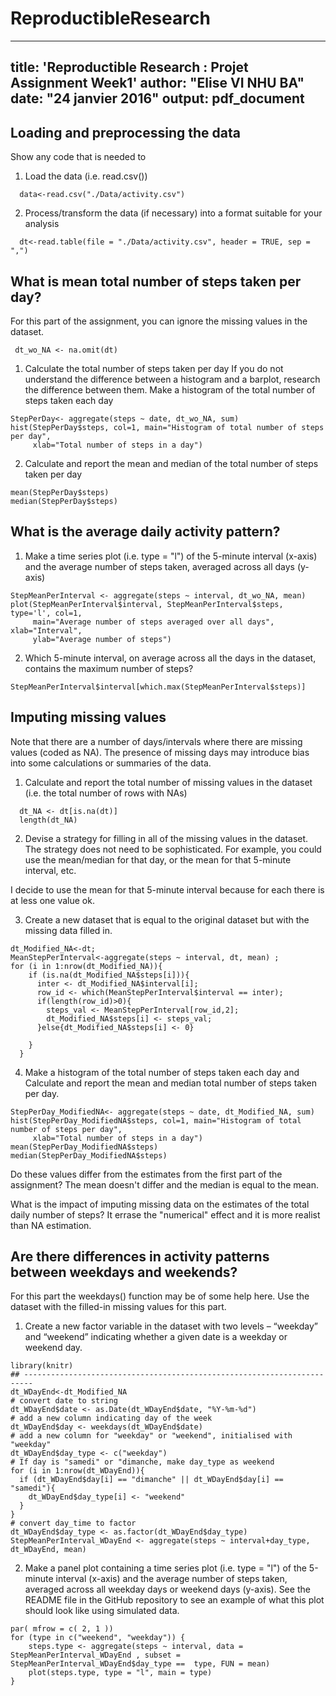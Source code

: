 # ReproductibleResearch
---
title: 'Reproductible Research : Projet Assignment Week1'
author: "Elise VI NHU BA"
date: "24 janvier 2016"
output: pdf_document
---

## Loading and preprocessing the data

Show any code that is needed to

1. Load the data (i.e. read.csv())

```{r}
  data<-read.csv("./Data/activity.csv")
```
  
2. Process/transform the data (if necessary) into a format suitable for your analysis
```{r}
  dt<-read.table(file = "./Data/activity.csv", header = TRUE, sep = ",")
```
## What is mean total number of steps taken per day?

For this part of the assignment, you can ignore the missing values in the dataset.
```{r}
 dt_wo_NA <- na.omit(dt) 
```

1. Calculate the total number of steps taken per day
    If you do not understand the difference between a histogram and a barplot, research the difference between them. Make a histogram of the total number of steps taken each day
    
```{r}
StepPerDay<- aggregate(steps ~ date, dt_wo_NA, sum)    
hist(StepPerDay$steps, col=1, main="Histogram of total number of steps per day", 
     xlab="Total number of steps in a day")
```   
    
    
2. Calculate and report the mean and median of the total number of steps taken per day
    
```{r}
mean(StepPerDay$steps)
median(StepPerDay$steps)
```   

## What is the average daily activity pattern?

1.    Make a time series plot (i.e. type = "l") of the 5-minute interval (x-axis) and the average number of steps taken, averaged across all days (y-axis)
```{r}
StepMeanPerInterval <- aggregate(steps ~ interval, dt_wo_NA, mean)
plot(StepMeanPerInterval$interval, StepMeanPerInterval$steps, type='l', col=1, 
     main="Average number of steps averaged over all days", xlab="Interval", 
     ylab="Average number of steps")
``` 

2.    Which 5-minute interval, on average across all the days in the dataset, contains the maximum number of steps?

```{r}
StepMeanPerInterval$interval[which.max(StepMeanPerInterval$steps)]
``` 



## Imputing missing values

Note that there are a number of days/intervals where there are missing values (coded as NA). The presence of missing days may introduce bias into some calculations or summaries of the data.

1. Calculate and report the total number of missing values in the dataset (i.e. the total number of rows with NAs)
```{r}
  dt_NA <- dt[is.na(dt)]
  length(dt_NA)
```
2. Devise a strategy for filling in all of the missing values in the dataset. The strategy does not need to be sophisticated. For example, you could use the mean/median for that day, or the mean for that 5-minute interval, etc.

I decide to use the mean for that 5-minute interval because for each there is at less one value ok.

3. Create a new dataset that is equal to the original dataset but with the missing data filled in.

```{r}
dt_Modified_NA<-dt;
MeanStepPerInterval<-aggregate(steps ~ interval, dt, mean) ;
for (i in 1:nrow(dt_Modified_NA)){
    if (is.na(dt_Modified_NA$steps[i])){
      inter <- dt_Modified_NA$interval[i];
      row_id <- which(MeanStepPerInterval$interval == inter);
      if(length(row_id)>0){
        steps_val <- MeanStepPerInterval[row_id,2];
        dt_Modified_NA$steps[i] <- steps_val;
      }else{dt_Modified_NA$steps[i] <- 0}
      
    }
  } 
```


4. Make a histogram of the total number of steps taken each day and Calculate and report the mean and median total number of steps taken per day. 

```{r}
StepPerDay_ModifiedNA<- aggregate(steps ~ date, dt_Modified_NA, sum)    
hist(StepPerDay_ModifiedNA$steps, col=1, main="Histogram of total number of steps per day", 
     xlab="Total number of steps in a day")
mean(StepPerDay_ModifiedNA$steps)
median(StepPerDay_ModifiedNA$steps)
```
Do these values differ from the estimates from the first part of the assignment?
The mean doesn't differ and the median is equal to the mean.

What is the impact of imputing missing data on the estimates of the total daily number of steps?
It errase the "numerical" effect and it is more realist than NA estimation.


## Are there differences in activity patterns between weekdays and weekends?

For this part the weekdays() function may be of some help here. Use the dataset with the filled-in missing values for this part.

1. Create a new factor variable in the dataset with two levels – “weekday” and “weekend” indicating whether a given date is a weekday or weekend day.



```{r}
library(knitr)
## ------------------------------------------------------------------------
dt_WDayEnd<-dt_Modified_NA
# convert date to string
dt_WDayEnd$date <- as.Date(dt_WDayEnd$date, "%Y-%m-%d")
# add a new column indicating day of the week 
dt_WDayEnd$day <- weekdays(dt_WDayEnd$date)
# add a new column for "weekday" or "weekend", initialised with "weekday"
dt_WDayEnd$day_type <- c("weekday")
# If day is "samedi" or "dimanche, make day_type as weekend
for (i in 1:nrow(dt_WDayEnd)){
  if (dt_WDayEnd$day[i] == "dimanche" || dt_WDayEnd$day[i] == "samedi"){
    dt_WDayEnd$day_type[i] <- "weekend"
  }
}
# convert day_time to factor
dt_WDayEnd$day_type <- as.factor(dt_WDayEnd$day_type)
StepMeanPerInterval_WDayEnd <- aggregate(steps ~ interval+day_type, dt_WDayEnd, mean)

```

2. Make a panel plot containing a time series plot (i.e. type = "l") of the 5-minute interval (x-axis) and the average number of steps taken, averaged across all weekday days or weekend days (y-axis). See the README file in the GitHub repository to see an example of what this plot should look like using simulated data.


```{r}
par( mfrow = c( 2, 1 ))
for (type in c("weekend", "weekday")) {
    steps.type <- aggregate(steps ~ interval, data = StepMeanPerInterval_WDayEnd , subset = StepMeanPerInterval_WDayEnd$day_type ==  type, FUN = mean)
    plot(steps.type, type = "l", main = type)
}

```
